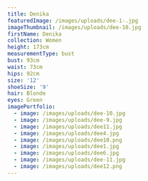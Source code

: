 ```yaml
---
title: Denika
featuredImage: /images/uploads/dee-1-.jpg
imageThumbnail: /images/uploads/dee-10.jpg
firstName: Denika
collection: Women
height: 173cm
measurementType: bust
bust: 93cm
waist: 73cm
hips: 92cm
size: '12'
shoeSize: '9'
hair: Blonde
eyes: Green
imagePortfolio:
  - image: /images/uploads/dee-10.jpg
  - image: /images/uploads/dee-9.jpg
  - image: /images/uploads/dee11.jpg
  - image: /images/uploads/dee4.jpg
  - image: /images/uploads/dee10.png
  - image: /images/uploads/dee1.jpg
  - image: /images/uploads/dee6.jpg
  - image: /images/uploads/dee-11.jpg
  - image: /images/uploads/dee12.png
---
```


